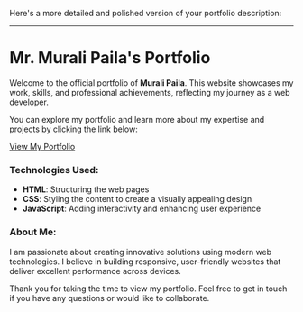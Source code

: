 Here's a more detailed and polished version of your portfolio description:

---

# Mr. Murali Paila's Portfolio

Welcome to the official portfolio of **Murali Paila**. This website showcases my work, skills, and professional achievements, reflecting my journey as a web developer.

You can explore my portfolio and learn more about my expertise and projects by clicking the link below:

[View My Portfolio](https://murali127.github.io/CV/)

### Technologies Used:
- **HTML**: Structuring the web pages
- **CSS**: Styling the content to create a visually appealing design
- **JavaScript**: Adding interactivity and enhancing user experience

### About Me:
I am passionate about creating innovative solutions using modern web technologies. I believe in building responsive, user-friendly websites that deliver excellent performance across devices. 

Thank you for taking the time to view my portfolio. Feel free to get in touch if you have any questions or would like to collaborate.
